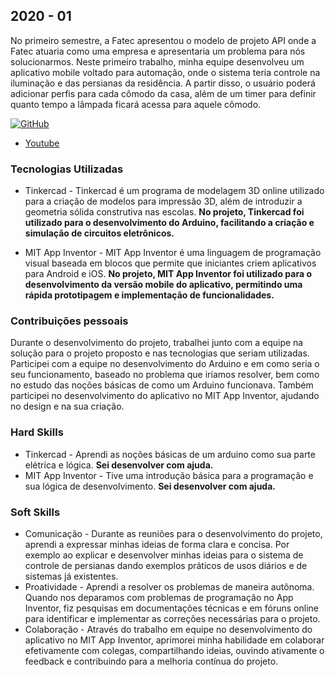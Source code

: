 ## 2020 - 01
No primeiro semestre, a Fatec apresentou o modelo de projeto API onde a Fatec atuaria como uma empresa e apresentaria um problema para nós solucionarmos. Neste primeiro trabalho, minha equipe desenvolveu um aplicativo mobile voltado para automação, onde o sistema teria controle na iluminação e das persianas da residência. A partir disso, o usuário poderá adicionar perfis para cada cômodo da casa, além de um timer para definir quanto tempo a lâmpada ficará acessa para aquele cômodo.

[![GitHub](https://img.shields.io/badge/GitHub-000000?style=for-the-badge&logo=github&logoColor=white&color=696969)](https://github.com/eusoutheu/homesolutions)
- [Youtube](https://youtu.be/9zbqYkU-me4) 

### Tecnologias Utilizadas

- Tinkercad - Tinkercad é um programa de modelagem 3D online utilizado para a criação de modelos para impressão 3D, além de introduzir a geometria sólida construtiva nas escolas. **No projeto, Tinkercad foi utilizado para o desenvolvimento do Arduino, facilitando a criação e simulação de circuitos eletrônicos.**

- MIT App Inventor - MIT App Inventor é uma linguagem de programação visual baseada em blocos que permite que iniciantes criem aplicativos para Android e iOS. **No projeto, MIT App Inventor foi utilizado para o desenvolvimento da versão mobile do aplicativo, permitindo uma rápida prototipagem e implementação de funcionalidades.**

### Contribuições pessoais 

Durante o desenvolvimento do projeto, trabalhei junto com a equipe na solução para o projeto proposto e nas tecnologias que seriam utilizadas. Participei com a equipe no desenvolvimento do Arduino e em como seria o seu funcionamento, baseado no problema que iríamos resolver, bem como no estudo das noções básicas de como um Arduino funcionava. Também participei no desenvolvimento do aplicativo no MIT App Inventor, ajudando no design e na sua criação.

### Hard Skills 

- Tinkercad - Aprendi as noções básicas de um arduino como sua parte elétrica e lógica. **Sei desenvolver com ajuda.**
- MIT App Inventor - Tive uma introdução básica para a programação e sua lógica de desenvolvimento. **Sei desenvolver com ajuda.** 

### Soft Skills 

- Comunicação - Durante as reuniões para o desenvolvimento do projeto, aprendi a expressar minhas ideias de forma clara e concisa. Por exemplo ao explicar e desenvolver minhas ideias para o sistema de controle de persianas dando exemplos práticos de usos diários e de sistemas já existentes. 
- Proatividade - Aprendi a resolver os problemas de maneira autônoma. Quando nos deparamos com problemas de programação no App Inventor, fiz pesquisas em documentações técnicas e em fóruns online para identificar e implementar as correções necessárias para o projeto.
- Colaboração - Através do trabalho em equipe no desenvolvimento do aplicativo no MIT App Inventor, aprimorei minha habilidade em colaborar efetivamente com colegas, compartilhando ideias, ouvindo ativamente o feedback e contribuindo para a melhoria contínua do projeto. 
